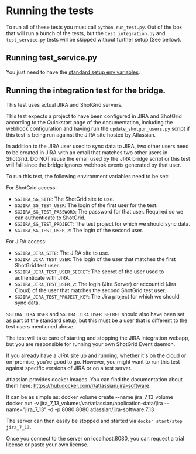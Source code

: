 # Running the tests

To run all of these tests you must call `python run_test.py`.
Out of the box that will run a bunch of the tests, but the `test_integration.py` and `test_service.py` tests will be skipped without further setup (See bellow).

## Running test_service.py

You just need to have the [standard setup env variables](https://developer.shotgridsoftware.com/sg-jira-bridge/quickstart.html#authentication).

## Running the integration test for the bridge.
This test uses actual JIRA and ShotGrid servers.

This test expects a project to have been configured in JIRA and ShotGrid
according to the Quickstart page of the documentation, including the webhook
configuration and having run the `update_shotgun_users.py` script if this
test is being run against the JIRA site hosted by Atlassian.

In addition to the JIRA user used to sync data to JIRA, two other users
need to be created in JIRA with an email that matches two other users in
ShotGrid. DO NOT reuse the email used by the JIRA bridge script or this
test will fail since the bridge ignores webhook events generated by that
user.

To run this test, the following environment variables need to be set:

For ShotGrid access:
- `SGJIRA_SG_SITE`: The ShotGrid site to use.
- `SGJIRA_SG_TEST_USER`: The login of the first user for the test.
- `SGJIRA_SG_TEST_PASSWORD`: The password for that user. Required so
    we can authenticate to ShotGrid.
- `SGJIRA_SG_TEST_PROJECT`: The test project for which we should sync data.
- `SGJIRA_SG_TEST_USER_2`: The login of the second user.

For JIRA access:
- `SGJIRA_JIRA_SITE`: The JIRA site to use.
- `SGJIRA_JIRA_TEST_USER`: The login of the user that matches the first
    ShotGrid test user.
- `SGJIRA_JIRA_TEST_USER_SECRET`: The secret of the user used to authenticate
    with JIRA.
- `SGJIRA_JIRA_TEST_USER_2`: The login (Jira Server) or accountId (Jira Cloud) of the user that matches the second
    ShotGrid test user.
- `SGJIRA_JIRA_TEST_PROJECT_KEY`: The Jira project for which we should sync data.

`SGJIRA_JIRA_USER` and `SGJIRA_JIRA_USER_SECRET` should also have been set as part of the standard setup, but this must be a user that is different to the test users mentioned above.

The test will take care of starting and stopping the JIRA integration webapp,
but you are responsible for running your own ShotGrid Event daemon.

If you already have a JIRA site up and running, whether it's on the cloud
or on-premise, you're good to go. However, you might want to run this
test against specific versions of JIRA or on a test server.

Atlassian provides docker images. You can find the documentation about them
here: https://hub.docker.com/r/atlassian/jira-software.

It can be as simple as:
docker volume create --name jira_7_13_volume
docker run -v jira_7_13_volume:/var/atlassian/application-data/jira --name="jira_7_13" -d -p 8080:8080 atlassian/jira-software:7.13

The server can then easily be stopped and started via `docker start/stop jira_7_13`.

Once you connect to the server on localhost:8080, you can request a trial license
or paste your own license.
